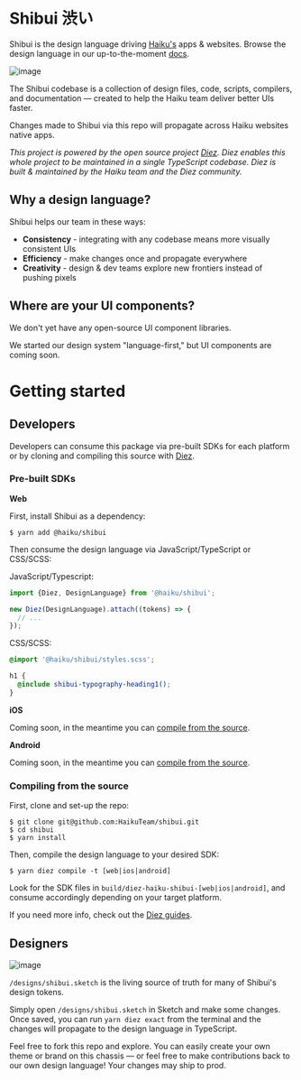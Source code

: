 # Shibui 渋い
Shibui is the design language driving [Haiku's](https://haikuforteams.com) apps & websites.  Browse the design language in our up-to-the-moment [docs](https://shibui.haikuforteams.com).

![image](https://user-images.githubusercontent.com/2100885/70292363-ebfb4b00-1792-11ea-937d-42475c44742f.png)

The Shibui codebase is a collection of design files, code, scripts, compilers, and documentation — created to help the Haiku team deliver better UIs faster.

Changes made to Shibui via this repo will propagate across Haiku websites native apps.

*This project is powered by the open source project [Diez][diez-site].  Diez enables this whole project to be maintained in a single TypeScript codebase.  Diez is built & maintained by the Haiku team and the Diez community.*

## Why a design language?

Shibui helps our team in these ways:

 - **Consistency** - integrating with any codebase means more visually consistent UIs
 - **Efficiency** - make changes once and propagate everywhere
 - **Creativity** - design & dev teams explore new frontiers instead of pushing pixels

## Where are your UI components?

We don't yet have any open-source UI component libraries.

We started our design system "language-first," but UI components are coming soon.


# Getting started

## Developers

Developers can consume this package via pre-built SDKs for each platform or by cloning and compiling this source with [Diez][diez-site].

### Pre-built SDKs

**Web**

First, install Shibui as a dependency:

```
$ yarn add @haiku/shibui
```

Then consume the design language via JavaScript/TypeScript or CSS/SCSS:

JavaScript/Typescript:

```js
import {Diez, DesignLanguage} from '@haiku/shibui';

new Diez(DesignLanguage).attach((tokens) => {
  // ...
});
```

CSS/SCSS:

```scss
@import '@haiku/shibui/styles.scss';

h1 {
  @include shibui-typography-heading1();
}
```

**iOS**

Coming soon, in the meantime you can [compile from the source](#compiling-from-the-source).

**Android**

Coming soon, in the meantime you can [compile from the source](#compiling-from-the-source).

### Compiling from the source

First, clone and set-up the repo:

```shell
$ git clone git@github.com:HaikuTeam/shibui.git
$ cd shibui
$ yarn install
```

Then, compile the design language to your desired SDK:

```shell
$ yarn diez compile -t [web|ios|android]
```

Look for the SDK files in `build/diez-haiku-shibui-[web|ios|android]`, and consume accordingly depending on your target platform.

If you need more info, check out the [Diez guides][diez-guides].

## Designers

![image](https://user-images.githubusercontent.com/1357566/70190512-f80bdd80-16aa-11ea-84d6-0bc1ae452f85.png)

`/designs/shibui.sketch` is the living source of truth for many of Shibui's design tokens.

Simply open `/designs/shibui.sketch` in Sketch and make some changes.  Once saved, you can run `yarn diez exact` from the terminal and the changes will propagate to the design language in TypeScript.

Feel free to fork this repo and explore.  You can easily create your own theme or brand on this chassis — or feel free to make contributions back to our own design language!  Your changes may ship to prod.

[diez-site]: https://diez.org
[diez-guides]: https://diez.org/getting-started/
